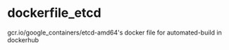# dockerfile_etcd
gcr.io/google_containers/etcd-amd64's docker file for automated-build in dockerhub

